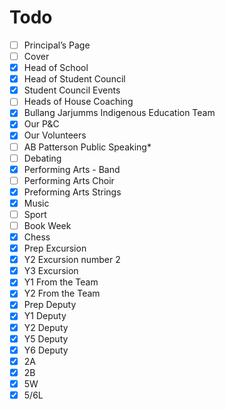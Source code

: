 # Todo
- [ ] Principal’s Page
- [ ] Cover
- [x] Head of School
- [x] Head of Student Council
- [x] Student Council Events
- [ ] Heads of House Coaching
- [x] Bullang Jarjumms Indigenous Education Team
- [x] Our P&C
- [x] Our Volunteers
- [ ] AB Patterson Public Speaking*
- [ ] Debating
- [x] Performing Arts - Band
- [ ] Performing Arts Choir
- [x] Preforming Arts Strings
- [x] Music
- [ ] Sport
- [ ] Book Week
- [x] Chess
- [x] Prep Excursion
- [x] Y2 Excursion number 2
- [x] Y3 Excursion
- [x] Y1 From the Team
- [x] Y2 From the Team
- [x] Prep Deputy
- [x] Y1 Deputy
- [x] Y2 Deputy
- [x] Y5 Deputy
- [x] Y6 Deputy
- [x] 2A
- [x] 2B
- [x] 5W
- [x] 5/6L